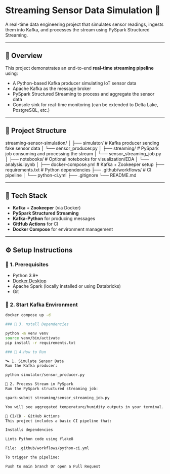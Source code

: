 # Streaming Sensor Data Simulation 🚀

A real-time data engineering project that simulates sensor readings, ingests them into Kafka, and processes the stream using PySpark Structured Streaming.

---

## 📌 Overview

This project demonstrates an end-to-end **real-time streaming pipeline** using:

- A Python-based Kafka producer simulating IoT sensor data
- Apache Kafka as the message broker
- PySpark Structured Streaming to process and aggregate the sensor data
- Console sink for real-time monitoring (can be extended to Delta Lake, PostgreSQL, etc.)

---

## 🧱 Project Structure

streaming-sensor-simulation/
│
├── simulator/ # Kafka producer sending fake sensor data
│ └── sensor_producer.py
│
├── streaming/ # PySpark job consuming and processing the stream
│ └── sensor_streaming_job.py
│
├── notebooks/ # Optional notebooks for visualization/EDA
│ └── analysis.ipynb
│
├── docker-compose.yml # Kafka + Zookeeper setup
├── requirements.txt # Python dependencies
├── .github/workflows/ # CI pipeline
│ └── python-ci.yml
├── .gitignore
└── README.md

---

## 🧰 Tech Stack

- **Kafka + Zookeeper** (via Docker)
- **PySpark Structured Streaming**
- **Kafka-Python** for producing messages
- **GitHub Actions** for CI
- **Docker Compose** for environment management

---

## ⚙️ Setup Instructions

### 🔧 1. Prerequisites

- Python 3.9+
- [Docker Desktop](https://www.docker.com/products/docker-desktop/)
- Apache Spark (locally installed or using Databricks)
- Git

### 🐳 2. Start Kafka Environment

```bash
docker compose up -d

### 🐳 3. nstall Dependencies

python -m venv venv
source venv/bin/activate
pip install -r requirements.txt

### 🐳 4.How to Run

🛰️ 1. Simulate Sensor Data
Run the Kafka producer:

python simulator/sensor_producer.py

🔄 2. Process Stream in PySpark
Run the PySpark structured streaming job:

spark-submit streaming/sensor_streaming_job.py

You will see aggregated temperature/humidity outputs in your terminal.

🧪 CI/CD - GitHub Actions
This project includes a basic CI pipeline that:

Installs dependencies

Lints Python code using flake8

File: .github/workflows/python-ci.yml

To trigger the pipeline:

Push to main branch Or open a Pull Request